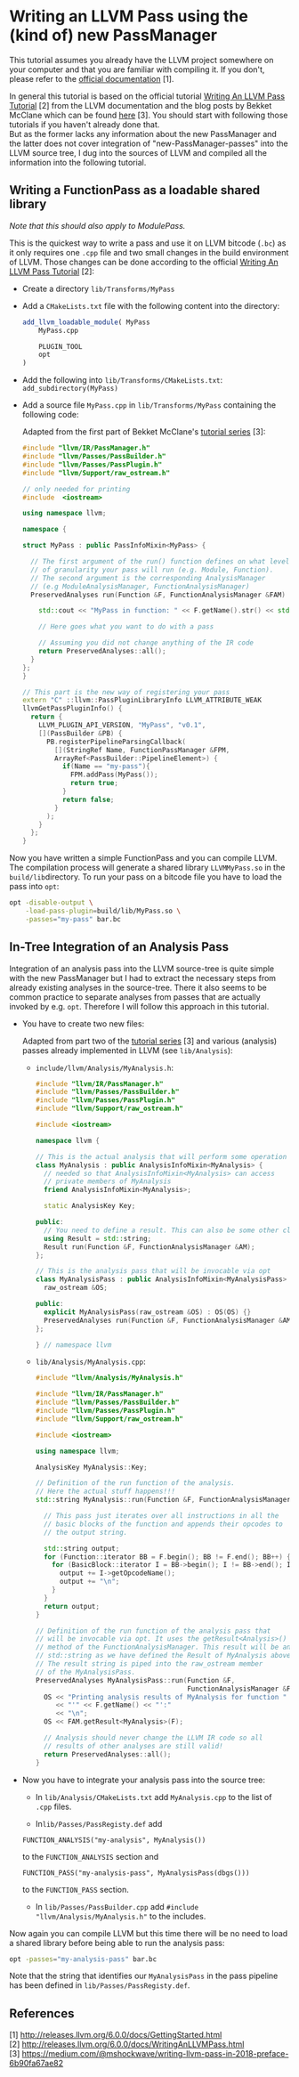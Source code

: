 # Writing an LLVM Pass using the (kind of) new PassManager
This tutorial assumes you already have the LLVM project somewhere on your computer and that you are familiar with compiling it. If you don't, please refer to the [official documentation](http://releases.llvm.org/6.0.0/docs/GettingStarted.html) [1].

In general this tutorial is based on the official tutorial [Writing An LLVM Pass Tutorial](http://releases.llvm.org/6.0.0/docs/WritingAnLLVMPass.html) [2] from the LLVM documentation and the blog posts by Bekket McClane which can be found [here](https://medium.com/@mshockwave/writing-llvm-pass-in-2018-preface-6b90fa67ae82) [3]. You should start with following those tutorials if you haven't already done that.  
But as the former lacks any information about the new PassManager and the latter does not cover integration of "new-PassManager-passes" into the LLVM source tree, I dug into the sources of LLVM and compiled all the information into the following tutorial.

## Writing a FunctionPass as a loadable shared library

*Note that this should also apply to ModulePass.*

This is the quickest way to write a pass and use it on LLVM bitcode (`.bc`) as it only requires one `.cpp` file and two small changes in the build environment of LLVM. Those changes can be done according to the official [Writing An LLVM Pass Tutorial](http://releases.llvm.org/6.0.0/docs/WritingAnLLVMPass.html) [2]:
- Create a directory `lib/Transforms/MyPass`

- Add a `CMakeLists.txt` file with the following content into the directory:
  ```cmake
  add_llvm_loadable_module( MyPass
      MyPass.cpp

      PLUGIN_TOOL
      opt
  )
  ```

- Add the following into `lib/Transforms/CMakeLists.txt`: `add_subdirectory(MyPass)`

- Add a source file `MyPass.cpp` in `lib/Transforms/MyPass` containing the following code:

  Adapted from the first part of Bekket McClane's [tutorial series](https://medium.com/@mshockwave/writing-llvm-pass-in-2018-preface-6b90fa67ae82) [3]:

  ```cpp
  #include "llvm/IR/PassManager.h"
  #include "llvm/Passes/PassBuilder.h"
  #include "llvm/Passes/PassPlugin.h"
  #include "llvm/Support/raw_ostream.h"

  // only needed for printing
  #include  <iostream>

  using namespace llvm;

  namespace {

  struct MyPass : public PassInfoMixin<MyPass> {

    // The first argument of the run() function defines on what level
    // of granularity your pass will run (e.g. Module, Function).
    // The second argument is the corresponding AnalysisManager
    // (e.g ModuleAnalysisManager, FunctionAnalysisManager)
    PreservedAnalyses run(Function &F, FunctionAnalysisManager &FAM) {

      std::cout << "MyPass in function: " << F.getName().str() << std::endl;

      // Here goes what you want to do with a pass

      // Assuming you did not change anything of the IR code
      return PreservedAnalyses::all();
    }
  };
  }

  // This part is the new way of registering your pass
  extern "C" ::llvm::PassPluginLibraryInfo LLVM_ATTRIBUTE_WEAK
  llvmGetPassPluginInfo() {
    return {
      LLVM_PLUGIN_API_VERSION, "MyPass", "v0.1",
      [](PassBuilder &PB) {
        PB.registerPipelineParsingCallback(
          [](StringRef Name, FunctionPassManager &FPM,
          ArrayRef<PassBuilder::PipelineElement>) {
            if(Name == "my-pass"){
              FPM.addPass(MyPass());
              return true;
            }
            return false;
          }
        );
      }
    };
  }
  ```

Now you have written a simple FunctionPass and you can compile LLVM. The compilation process will generate a shared library `LLVMMyPass.so` in the `build/lib`directory. To run your pass on a bitcode file you have to load the pass into `opt`:
```bash
opt -disable-output \
    -load-pass-plugin=build/lib/MyPass.so \
    -passes="my-pass" bar.bc
```

## In-Tree Integration of an Analysis Pass
Integration of an analysis pass into the LLVM source-tree is quite simple with the new PassManager but I had to extract the necessary steps from already existing analyses in the source-tree. There it also seems to be common practice to separate analyses from passes that are actually invoked by e.g. `opt`. Therefore I will follow this approach in this tutorial.

- You have to create two new files:

  Adapted from part two of the [tutorial series](https://medium.com/@mshockwave/writing-llvm-pass-in-2018-preface-6b90fa67ae82) [3] and various (analysis) passes already implemented in LLVM (see `lib/Analysis`):
  - `include/llvm/Analysis/MyAnalysis.h`:
    ```cpp
    #include "llvm/IR/PassManager.h"
    #include "llvm/Passes/PassBuilder.h"
    #include "llvm/Passes/PassPlugin.h"
    #include "llvm/Support/raw_ostream.h"

    #include <iostream>

    namespace llvm {

    // This is the actual analysis that will perform some operation
    class MyAnalysis : public AnalysisInfoMixin<MyAnalysis> {
      // needed so that AnalysisInfoMixin<MyAnalysis> can access
      // private members of MyAnalysis
      friend AnalysisInfoMixin<MyAnalysis>;

      static AnalysisKey Key;

    public:
      // You need to define a result. This can also be some other class.
      using Result = std::string;
      Result run(Function &F, FunctionAnalysisManager &AM);
    };

    // This is the analysis pass that will be invocable via opt
    class MyAnalysisPass : public AnalysisInfoMixin<MyAnalysisPass> {
      raw_ostream &OS;

    public:
      explicit MyAnalysisPass(raw_ostream &OS) : OS(OS) {}
      PreservedAnalyses run(Function &F, FunctionAnalysisManager &AM);
    };

    } // namespace llvm
    ```

  - `lib/Analysis/MyAnalysis.cpp`:
    ```cpp
    #include "llvm/Analysis/MyAnalysis.h"

    #include "llvm/IR/PassManager.h"
    #include "llvm/Passes/PassBuilder.h"
    #include "llvm/Passes/PassPlugin.h"
    #include "llvm/Support/raw_ostream.h"

    #include <iostream>

    using namespace llvm;

    AnalysisKey MyAnalysis::Key;

    // Definition of the run function of the analysis.
    // Here the actual stuff happens!!!
    std::string MyAnalysis::run(Function &F, FunctionAnalysisManager &FAM) {

      // This pass just iterates over all instructions in all the
      // basic blocks of the function and appends their opcodes to
      // the output string.

      std::string output;
      for (Function::iterator BB = F.begin(); BB != F.end(); BB++) {
        for (BasicBlock::iterator I = BB->begin(); I != BB->end(); I++) {
          output += I->getOpcodeName();
          output += "\n";
        }
      }
      return output;
    }

    // Definition of the run function of the analysis pass that
    // will be invocable via opt. It uses the getResult<Analysis>()
    // method of the FunctionAnalysisManager. This result will be an
    // std::string as we have defined the Result of MyAnalysis above.
    // The result string is piped into the raw_ostream member
    // of the MyAnalysisPass.
    PreservedAnalyses MyAnalysisPass::run(Function &F,
                                          FunctionAnalysisManager &FAM) {
      OS << "Printing analysis results of MyAnalysis for function "
         << "'" << F.getName() << "':"
         << "\n";
      OS << FAM.getResult<MyAnalysis>(F);

      // Analysis should never change the LLVM IR code so all
      // results of other analyses are still valid!
      return PreservedAnalyses::all();
    }
    ```
- Now you have to integrate your analysis pass into the source tree:
  - In `lib/Analysis/CMakeLists.txt` add `MyAnalysis.cpp` to the list of `.cpp` files.

  - In`lib/Passes/PassRegisty.def` add
  ```
  FUNCTION_ANALYSIS("my-analysis", MyAnalysis())
  ```
   to the `FUNCTION_ANALYSIS` section and
   ```
  FUNCTION_PASS("my-analysis-pass", MyAnalysisPass(dbgs()))
  ```
  to the `FUNCTION_PASS` section.

  - In `lib/Passes/PassBuilder.cpp` add `#include "llvm/Analysis/MyAnalysis.h"` to the includes.

Now again you can compile LLVM but this time there will be no need to load a shared library before being able to run the analysis pass:
```bash
opt -passes="my-analysis-pass" bar.bc
```
Note that the string that identifies our `MyAnalysisPass` in the pass pipeline has been defined in `lib/Passes/PassRegisty.def`.

## References
[1] http://releases.llvm.org/6.0.0/docs/GettingStarted.html  
[2] http://releases.llvm.org/6.0.0/docs/WritingAnLLVMPass.html  
[3] https://medium.com/@mshockwave/writing-llvm-pass-in-2018-preface-6b90fa67ae82
